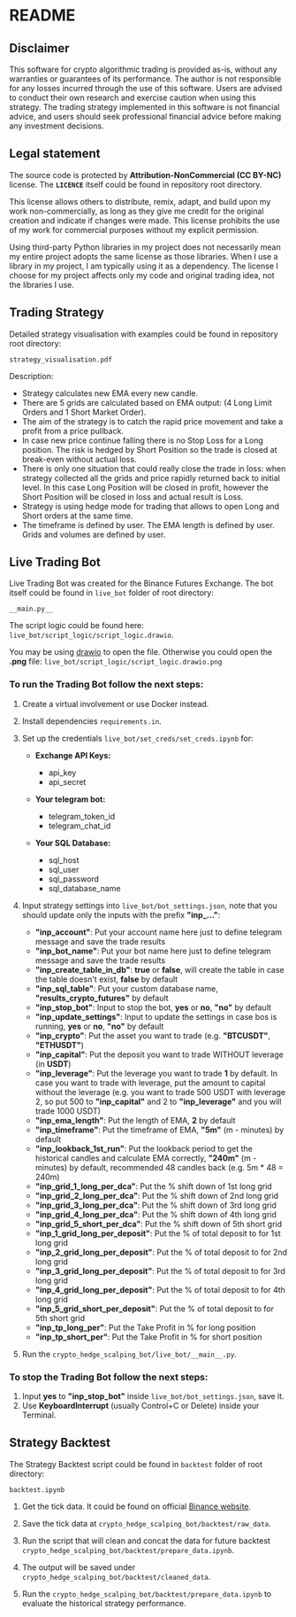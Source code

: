 # README

## Disclaimer

This software for crypto algorithmic trading is provided as-is, without any warranties or guarantees of its performance. The author is not responsible for any losses incurred through the use of this software. Users are advised to conduct their own research and exercise caution when using this strategy. The trading strategy implemented in this software is not financial advice, and users should seek professional financial advice before making any investment decisions.

## Legal statement

The source code is protected by **Attribution-NonCommercial (CC BY-NC)** license.
The **`LICENCE`** itself could be found in repository root directory.

This license allows others to distribute, remix, adapt, and build upon my work non-commercially, as long as they give me credit for the original creation and indicate if changes were made. This license prohibits the use of my work for commercial purposes without my explicit permission.

Using third-party Python libraries in my project does not necessarily mean my entire project adopts the same license as those libraries. When I use a library in my project, I am typically using it as a dependency. The license I choose for my project affects only my code and original trading idea, not the libraries I use.

## Trading Strategy

Detailed strategy visualisation with examples could be found in repository root directory:

`strategy_visualisation.pdf`

Description:
- Strategy calculates new EMA every new candle.
- There are 5 grids are calculated based on EMA output: (4 Long Limit Orders and 1 Short Market Order).
- The aim of the strategy is to catch the rapid price movement and take a profit from a price pullback.
- In case new price continue falling there is no Stop Loss for a Long position. The risk is hedged by Short Position so the trade is closed at break-even without actual loss.
- There is only one situation that could really close the trade in loss: when strategy collected all the grids and price rapidly returned back to initial level. In this case Long Position will be closed in profit, however the Short Position will be closed in loss and actual result is Loss.
- Strategy is using hedge mode for trading that allows to open Long and Short orders at the same time.
- The timeframe is defined by user. The EMA length is defined by user. Grids and volumes are defined by user.

## Live Trading Bot

Live Trading Bot was created for the Binance Futures Exchange. The bot itself could be found in `live_bot` folder of root directory:

`__main.py__`

The script logic could be found here:
`live_bot/script_logic/script_logic.drawio`.

You may be using [drawio](https://www.drawio.com/) to open the file. Otherwise you could open the **.png** file:
`live_bot/script_logic/script_logic.drawio.png`


### To run the Trading Bot follow the next steps:

1. Create a virtual involvement or use Docker instead.

2. Install dependencies `requirements.in`.

3. Set up the credentials `live_bot/set_creds/set_creds.ipynb` for:

    - **Exchange API Keys:**
        - api_key
        - api_secret

    - **Your telegram bot:**
        - telegram_token_id
        - telegram_chat_id

    - **Your SQL Database:**
        - sql_host
        - sql_user
        - sql_password
        - sql_database_name

4. Input strategy settings into `live_bot/bot_settings.json`, note that you should update only the inputs with the prefix **"inp_..."**:

    - **"inp_account"**: Put your account name here just to define telegram message and save the trade results
    - **"inp_bot_name"**: Put your bot name here just to define telegram message and save the trade results
    - **"inp_create_table_in_db"**: **true** or **false**, will create the table in case the table doesn't exist, **false** by default
    - **"inp_sql_table"**: Put your custom database name, **"results_crypto_futures"** by default
    - **"inp_stop_bot"**: Input to stop the bot, **yes** or **no**, **"no"** by default
    - **"inp_update_settings"**: Input to update the settings in case bos is running, **yes** or **no**, **"no"** by default
    - **"inp_crypto"**: Put the asset you want to trade (e.g. **"BTCUSDT"**, **"ETHUSDT"**)
    - **"inp_capital"**: Put the deposit you want to trade WITHOUT leverage (in **USDT**)
    - **"inp_leverage"**: Put the leverage you want to trade **1** by default. In case you want to trade with leverage, put the amount to capital without the leverage (e.g. you want to trade 500 USDT with leverage 2, so put 500 to **"inp_capital"** and 2 to **"inp_leverage"** and you will trade 1000 USDT)
    - **"inp_ema_length"**: Put the length of EMA, **2** by default
    - **"inp_timeframe"**: Put the timeframe of EMA, **"5m"** (m - minutes) by default
    - **"inp_lookback_1st_run"**: Put the lookback period to get the historical candles and calculate EMA correctly, **"240m"** (m - minutes) by default, recommended 48 candles back (e.g. 5m * 48 = 240m)
    - **"inp_grid_1_long_per_dca"**: Put the % shift down of 1st long grid
    - **"inp_grid_2_long_per_dca"**: Put the % shift down of 2nd long grid
    - **"inp_grid_3_long_per_dca"**: Put the % shift down of 3rd long grid
    - **"inp_grid_4_long_per_dca"**: Put the % shift down of 4th long grid
    - **"inp_grid_5_short_per_dca"**: Put the % shift down of 5th short grid
    - **"inp_1_grid_long_per_deposit"**: Put the % of total deposit to for 1st long grid
    - **"inp_2_grid_long_per_deposit"**: Put the % of total deposit to for 2nd long grid
    - **"inp_3_grid_long_per_deposit"**: Put the % of total deposit to for 3rd long grid
    - **"inp_4_grid_long_per_deposit"**: Put the % of total deposit to for 4th long grid
    - **"inp_5_grid_short_per_deposit"**: Put the % of total deposit to for 5th short grid
    - **"inp_tp_long_per"**: Put the Take Profit in % for long position
    - **"inp_tp_short_per"**: Put the Take Profit in % for short position

5. Run the `crypto_hedge_scalping_bot/live_bot/__main__.py`.

### To stop the Trading Bot follow the next steps:

1. Input **yes** to **"inp_stop_bot"** inside `live_bot/bot_settings.json`, save it.
2. Use **KeyboardInterrupt** (usually Control+C or Delete) inside your Terminal.

## Strategy Backtest

The Strategy Backtest script could be found in `backtest` folder of root directory:

`backtest.ipynb`

1. Get the tick data. It could be found on official [Binance website](https://data.binance.vision/?prefix=data/futures/um/monthly/trades/).

2. Save the tick data at `crypto_hedge_scalping_bot/backtest/raw_data`.

3. Run the script that will clean and concat the data for future backtest `crypto_hedge_scalping_bot/backtest/prepare_data.ipynb`.

4. The output will be saved under `crypto_hedge_scalping_bot/backtest/cleaned_data`.

5. Run the `crypto_hedge_scalping_bot/backtest/prepare_data.ipynb` to evaluate the historical strategy performance.
